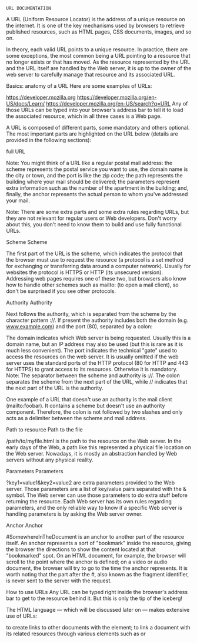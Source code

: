 
                                                                                      URL DOCUMENTATION


A URL (Uniform Resource Locator) is the address of a unique resource on the internet. It is one of the key mechanisms used by browsers to retrieve published resources, such as HTML pages, CSS documents, images, and so on.

In theory, each valid URL points to a unique resource. In practice, there are some exceptions, the most common being a URL pointing to a resource that no longer exists or that has moved. As the resource represented by the URL and the URL itself are handled by the Web server, it is up to the owner of the web server to carefully manage that resource and its associated URL.

Basics: anatomy of a URL
Here are some examples of URLs:

https://developer.mozilla.org
https://developer.mozilla.org/en-US/docs/Learn/
https://developer.mozilla.org/en-US/search?q=URL
Any of those URLs can be typed into your browser's address bar to tell it to load the associated resource, which in all three cases is a Web page.

A URL is composed of different parts, some mandatory and others optional. The most important parts are highlighted on the URL below (details are provided in the following sections):

full URL

Note: You might think of a URL like a regular postal mail address: the scheme represents the postal service you want to use, the domain name is the city or town, and the port is like the zip code; the path represents the building where your mail should be delivered; the parameters represent extra information such as the number of the apartment in the building; and, finally, the anchor represents the actual person to whom you've addressed your mail.

Note: There are some extra parts and some extra rules regarding URLs, but they are not relevant for regular users or Web developers. Don't worry about this, you don't need to know them to build and use fully functional URLs.

Scheme
Scheme

The first part of the URL is the scheme, which indicates the protocol that the browser must use to request the resource (a protocol is a set method for exchanging or transferring data around a computer network). Usually for websites the protocol is HTTPS or HTTP (its unsecured version). Addressing web pages requires one of these two, but browsers also know how to handle other schemes such as mailto: (to open a mail client), so don't be surprised if you see other protocols.

Authority
Authority

Next follows the authority, which is separated from the scheme by the character pattern ://. If present the authority includes both the domain (e.g. www.example.com) and the port (80), separated by a colon:

The domain indicates which Web server is being requested. Usually this is a domain name, but an IP address may also be used (but this is rare as it is much less convenient).
The port indicates the technical "gate" used to access the resources on the web server. It is usually omitted if the web server uses the standard ports of the HTTP protocol (80 for HTTP and 443 for HTTPS) to grant access to its resources. Otherwise it is mandatory.
Note: The separator between the scheme and authority is ://. The colon separates the scheme from the next part of the URL, while // indicates that the next part of the URL is the authority.

One example of a URL that doesn't use an authority is the mail client (mailto:foobar). It contains a scheme but doesn't use an authority component. Therefore, the colon is not followed by two slashes and only acts as a delimiter between the scheme and mail address.

Path to resource
Path to the file

/path/to/myfile.html is the path to the resource on the Web server. In the early days of the Web, a path like this represented a physical file location on the Web server. Nowadays, it is mostly an abstraction handled by Web servers without any physical reality.

Parameters
Parameters

?key1=value1&key2=value2 are extra parameters provided to the Web server. Those parameters are a list of key/value pairs separated with the & symbol. The Web server can use those parameters to do extra stuff before returning the resource. Each Web server has its own rules regarding parameters, and the only reliable way to know if a specific Web server is handling parameters is by asking the Web server owner.

Anchor
Anchor

#SomewhereInTheDocument is an anchor to another part of the resource itself. An anchor represents a sort of "bookmark" inside the resource, giving the browser the directions to show the content located at that "bookmarked" spot. On an HTML document, for example, the browser will scroll to the point where the anchor is defined; on a video or audio document, the browser will try to go to the time the anchor represents. It is worth noting that the part after the #, also known as the fragment identifier, is never sent to the server with the request.

How to use URLs
Any URL can be typed right inside the browser's address bar to get to the resource behind it. But this is only the tip of the iceberg!

The HTML language — which will be discussed later on — makes extensive use of URLs:

to create links to other documents with the <a> element;
to link a document with its related resources through various elements such as <link> or <script>;
to display media such as images (with the <img> element), videos (with the <video> element), sounds and music (with the <audio> element), etc.;
to display other HTML documents with the <iframe> element.
Note: When specifying URLs to load resources as part of a page (such as when using the <script>, <audio>, <img>, <video>, and the like), you should generally only use HTTP and HTTPS URLs, with few exceptions (one notable one being data:; see Data URLs). Using FTP, for example, is not secure and is no longer supported by modern browsers.

Other technologies, such as CSS or JavaScript, use URLs extensively, and these are really the heart of the Web.

Absolute URLs vs. relative URLs
What we saw above is called an absolute URL, but there is also something called a relative URL. The URL standard defines both — though it uses the terms absolute URL string and relative URL string, to distinguish them from URL objects (which are in-memory representations of URLs).

Let's examine what the distinction between absolute and relative means in the context of URLs.

The required parts of a URL depend to a great extent on the context in which the URL is used. In your browser's address bar, a URL doesn't have any context, so you must provide a full (or absolute) URL, like the ones we saw above. You don't need to include the protocol (the browser uses HTTP by default) or the port (which is only required when the targeted Web server is using some unusual port), but all the other parts of the URL are necessary.

When a URL is used within a document, such as in an HTML page, things are a bit different. Because the browser already has the document's own URL, it can use this information to fill in the missing parts of any URL available inside that document. We can differentiate between an absolute URL and a relative URL by looking only at the path part of the URL. If the path part of the URL starts with the / character, the browser will fetch that resource from the top root of the server, without reference to the context given by the current document.

Let's look at some examples to make this clearer. Let's assume that the URLs are defined from within the document located at the following URL: https://developer.mozilla.org/en-US/docs/Learn.

https://developer.mozilla.org/en-US/docs/Learn itself is an absolute URL. It has all necessary parts needed to locate the resource it points to.

All of the following URLs are relative URLs:

Scheme-relative URL: //developer.mozilla.org/en-US/docs/Learn — only the protocol is missing. The browser will use the same protocol as the one used to load the document hosting that URL.
Domain-relative URL: /en-US/docs/Learn — the protocol and the domain name are both missing. The browser will use the same protocol and the same domain name as the one used to load the document hosting that URL.
Sub-resources: Common_questions/Web_mechanics/What_is_a_URL — the protocol and domain name are missing, and the path doesn't begin with /. The browser will attempt to find the document in a subdirectory of the one containing the current resource. In this case, we really want to reach this URL: https://developer.mozilla.org/en-US/docs/Learn/Common_questions/Web_mechanics/What_is_a_URL.
Going back in the directory tree: ../CSS/display — the protocol and domain name are missing, and the path begins with ... This is inherited from the UNIX file system world — to tell the browser we want to go up by one level. Here we want to reach this URL: https://developer.mozilla.org/en-US/docs/Learn/../CSS/display, which can be simplified to: https://developer.mozilla.org/en-US/docs/CSS/display.
Anchor-only: #semantic_urls - all parts are missing except the anchor. The browser will use the current document's URL and replace or add the anchor part to it. This is useful when you want to link to a specific part of the current document.
Semantic URLs
Despite their very technical flavor, URLs represent a human-readable entry point for a website. They can be memorized, and anyone can enter them into a browser's address bar. People are at the core of the Web, and so it is considered best practice to build what is called semantic URLs. Semantic URLs use words with inherent meaning that can be understood by anyone, regardless of their technical know-how.

Linguistic semantics are of course irrelevant to computers. You've probably often seen URLs that look like mashups of random characters. But there are many advantages to creating human-readable URLs:

It is easier for you to manipulate them.
It clarifies things for users in terms of where they are, what they're doing, what they're reading or interacting with on the Web.
Some search engines can use those semantics to improve the classification o
